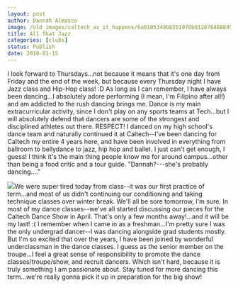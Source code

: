 ```yaml
---
layout: post
author: Dannah Almasco
image: /old_images/caltech_as_it_happens/6a0105349b8251970b012876d88849970c.jpg
title: All That Jazz
categories: [clubs]
status: Publish
date: 2010-01-15
---
```


I look forward to Thursdays...not because it means that it's one day from Friday and the end of the week, but because every Thursday night I have Jazz class and Hip-Hop class! :D
As long as I can remember, I have always been dancing...I absolutely adore performing (I mean, I'm Filipino after all!) and am addicted to the rush dancing brings me. Dance is my main extracurricular activity, since I don't play on any sports teams at Tech...but I will absolutely defend that dancers are some of the strongest and disciplined athletes out there. RESPECT!
 I danced on my high school's dance team and naturally continued it at Caltech--I've been dancing for Caltech my entire 4 years here, and have been involved in everything from ballroom to bellydance to jazz, hip hop and ballet. I just can't get enough, I guess! I think it's the main thing people know me for around campus...other than being a food critic and a tour guide. "Dannah?---she's probably dancing...."


![](/old_images/caltech_as_it_happens/6a0105349b8251970b012876d888eb970c.jpg)We were super tired today from class--it was our first practice of term...and most of us didn't continuing our conditioning and taking technique classes over winter break. We'll all be sore tomorrow, I'm sure. 
In most of my dance classes--we've all started discussing our pieces for the Caltech Dance Show in April. That's only a few months away!...and it will be my last! :( I remember when I came in as a freshman...I'm pretty sure I was the only undergrad dancer--I was dancing alongside grad students mostly. But I'm so excited that over the years, I have been joined by wonderful underclassman in the dance classes. I guess as the senior member on the troupe...I feel a great sense of responsibility to promote the dance classes/troupe/show, and recruit dancers. Which isn't hard, because it is truly something I am passionate about. 
Stay tuned for more dancing this term...we're really gonna pick it up in preparation for the big show!
